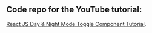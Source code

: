 ## Code repo for the YouTube tutorial:

[React JS Day & Night Mode Toggle Component Tutorial](https://youtu.be/ad9f-EYtWPo).
